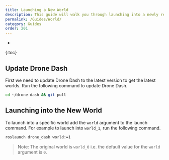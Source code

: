 ```yaml
---
title: Launching a New World
description: This guide will walk you through launching into a newly released world.
permalink: /Guides/World/
category: Guides
order: 201
---
```

* 
{:toc}

## Update Drone Dash
First we need to update Drone Dash to the latest version to get the latest worlds. Run the following command to update Drone Dash.
```bash
cd ~/drone-dash && git pull
```

## Launching into the New World
To launch into a specific world add the `world` argument to the launch command. For example to launch into `world_1`, run the following command.
```bash
roslaunch drone_dash world:=1
```

> Note: The original world is `world_0` i.e. the default value for the `world` argument is `0`.